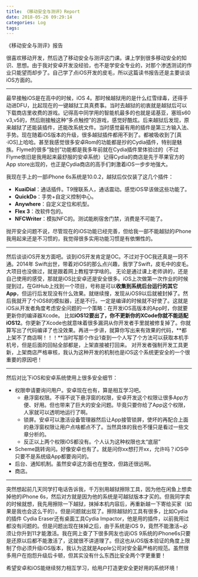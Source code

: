 ```yaml
---
title: 《移动安全与测评》Report
date: 2018-05-26 09:29:14
categories: Log
tags:
---
```


<!---more--->
《移动安全与测评》报告

很喜欢移动开发，然后选了移动安全与测评这门课。课上学到很多移动安全的知识、思想。由于我对安卓开发没经验，也不是学安全专业的，对那个渗透测试的作业只能望而却步了。自己学了点iOS开发的皮毛，所以这篇读书报告还是主要谈谈iOS方面的。

---

最早接触iOS是在高中的时候，iOS 4。那时候越狱用的是什么红雪绿毒，还得手动进DFU，比起现在的一键越狱工具真费事。当时去越狱的初衷就是越狱后可以下载商店里收费的游戏。记得高中同学用的智能机最多的也就是诺基亚，塞班s60 v3,v5的，然后刚接触这种“多点触控”的游戏，感觉好酷炫。后来越狱后发现，原来越狱了还能装插件，还能改系统文件。当时感觉最有用的插件是第三方输入法、手势。现在随着iOS版本的升级，很多越狱插件都用不到了。都被吸收到了[真·iOS]上哈哈。甚至我感觉很多安卓Rom的功能都是抄的Cydia插件，特别是魅族。Flyme的很多“独创”功能都是我多年前就在Cydia插件里体验过的（不过Flyme依旧是我用起来最舒服的安卓系统）记得Cydia的商店是先于苹果官方的App store出现的，也正是Cydia商店的高手们刺激着iOS一步步地强大。

我现在手上的一部iPhone 6s系统是10.0.2，越狱后仅仅装了这几个插件：

- **KuaiDial**：通话插件。T9搜联系人，通话震动。感觉iOS早该做这些功能了。
- **QuickDo**：手势+自定义控制中心。
- **Anywhere**：自定义定位和机型。
- **Flex 3**：改软件包的。
- **NFCWriter**：模拟NFC的。测试能刷宿舍门禁，消费是不可能了。

抛开安全问题不说，尽管现在的iOS功能已经完善，但给我一部不能越狱的iPhone我用起来还是不习惯的，我觉得很多实用功能习惯是有依懒性的。

---

然后谈谈iOS开发方面吧。谈到iOS开发肯定是OC。不过对于OC我还真是一窍不通。2014年 Swift出世，带着对iOS的那么点兴趣，我学了Swift，皮毛中的皮毛。大项目也没做过，就是跟着网上教程学学啥的。
无论是通过课上老师讲的，还是自己使用的感受，那就是iOS比安卓还是安全很多。iOS上次做第一次作业的时候提到过，在GitHub上找到一个项目，号称是可以**收集到系统后台运行的其它App**，但运行后发现没有什么效果。就继续搜，发现从iOS9以后就被封掉了。然后我就开了个iOS8的模拟器，还是不行。一定是编译的时候就不好使了。这就是iOS从开发者角度考虑安全问题的一个策略：在开发iOS高版本的App时，你就要更新你的编译器Xcode。
比如**iOS12要出了，你不更新你的XCode你就不能适配iOS12**。你更新了Xcode也就意味着很多漏洞从你开发者手里就被修复掉了。你就算写出了代码编译了也没效果。再进一步讲，就算你写出来有效果的代码，**都上架不了商店啊！！！**当时写那个作业1查到一个人写了个方法可以获取本机手机号，但是后面的回帖全部都是，上架直接被打回来。
对开发者强制开发工具更新，上架商店严格审核，我认为这种开发的机制也是iOS这个系统更安全的一个很重要的原因吧！

---

然后对比下iOS和安卓系统使用上很多安全细节：

- 权限申请要询问用户。安卓现在也有，算是相互学习吧。
    - 悬浮窗权限。不得不说下悬浮窗的权限，安卓开发这个权限让很多App方便、好用。但也带来了巨大的安全问题。毕竟只要你给了App这个权限，人家就可以透明地运行了啊。
    - 锁屏。安卓可以激活设备管理器然后让App接管锁屏，使坏的再配合上面的悬浮窗权限让用户点啥都点不了。当然具体的我也不懂只是看过一些文章分析的。
    - 反正以上两个权限iOS都没有。个人认为这种权限也太“底层”
- Scheme跳转询问。好像安卓也有了。就是问你xx想打开xx，允许吗？iOS中只要不是系统级App都要询问的。
- 后台、通知机制。虽然安卓这方面也在整改，但路还很远啊。
- 商店。



---

突然想起前几天同学打电话告诉我，千万别用越狱擦除工具，因为他在闲鱼上想卖掉他的iPhone 6s，然后对方就是因为他的系统是可越狱版本才买的。但我同学卖的时候就想，我先用擦除一下越狱，抹掉本机内容后，再重新越一下寄给买家（如果是我也会这么干的）。但是问题就出现了。擦除越狱的工具有很多，比如Cydia的插件 Cydia Eraser还有桌面工具Cydia Impactor，他是用的插件，以前我用过都没有问题的。但是问题出现在抹掉之后，由于系统是iOS 9，竟然不能激活~必须让你升到11才能激活。我在网上查了下很多网友也说iOS 9系统的iPhone6s只要是还原以后都不能激活了，这就很不讲道理了。但这也从iOS版本验证的角度上限制了你必须升级iOS版本，我认为这就是Apple公司对安全最严格的规范。虽然很多用户在抱怨升级后卡顿，但其实没有什么东西比安全两个字更重要！

希望安卓和iOS能继续努力相互学习，给用户打造更安全更好用的系统环境！


